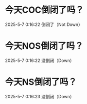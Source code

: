 # 今天COC倒闭了吗？

2025-5-7 0:16:22 倒闭了（Not Down）

# 今天NOS倒闭了吗？

2025-5-7 0:16:22 没倒闭（Down）

# 今天NS倒闭了吗？

2025-5-7 0:16:23 没倒闭（Down）

